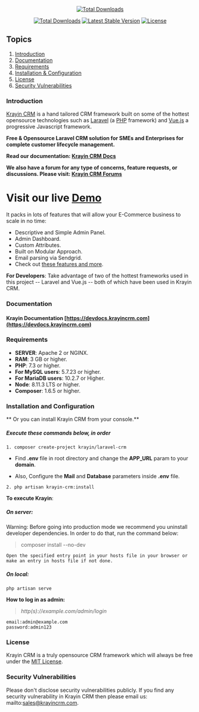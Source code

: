 <p align="center">
<a href="http://krayincrm.com"><img src="https://bagisto.com/wp-content/uploads/2021/06/bagisto-logo.png" alt="Total Downloads"></a>
</p>

<p align="center">
<a href="https://packagist.org/packages/krayin/laravel-crm"><img src="https://poser.pugx.org/krayin/laravel-crm/d/total.svg" alt="Total Downloads"></a>
<a href="https://packagist.org/packages/krayin/laravel-crm"><img src="https://poser.pugx.org/krayin/laravel-crm/v/stable.svg" alt="Latest Stable Version"></a>
<a href="https://packagist.org/packages/krayin/laravel-crm"><img src="https://poser.pugx.org/krayin/laravel-crm/license.svg" alt="License"></a>
</p>

## Topics

1. [Introduction](#introduction)
2. [Documentation](#documentation)
3. [Requirements](#requirements)
4. [Installation & Configuration](#installation-and-configuration)
5. [License](#license)
6. [Security Vulnerabilities](#security-vulnerabilities)

### Introduction

[Krayin CRM](https://krayincrm.com) is a hand tailored CRM framework built on some of the hottest opensource technologies
such as [Laravel](https://laravel.com) (a [PHP](https://secure.php.net/) framework) and [Vue.js](https://vuejs.org)
a progressive Javascript framework.

**Free & Opensource Laravel CRM solution for SMEs and Enterprises for complete customer lifecycle management.**

**Read our documentation: [Krayin CRM Docs](https://devdocs.krayincrm.com/)**

**We also have a forum for any type of concerns, feature requests, or discussions. Please visit: [Krayin CRM Forums](https://forums.krayincrm.com/)**

# Visit our live [Demo](https://demo.krayincrm.com)

It packs in lots of features that will allow your E-Commerce business to scale in no time:

-   Descriptive and Simple Admin Panel.
-   Admin Dashboard.
-   Custom Attributes.
-   Built on Modular Approach.
-   Email parsing via Sendgrid.
-   Check out [these features and more](https://krayincrm.com/features/).

**For Developers**:
Take advantage of two of the hottest frameworks used in this project -- Laravel and Vue.js -- both of which have been used in Krayin CRM.

### Documentation

#### Krayin Documentation [https://devdocs.krayincrm.com](https://devdocs.krayincrm.com)

### Requirements

-   **SERVER**: Apache 2 or NGINX.
-   **RAM**: 3 GB or higher.
-   **PHP**: 7.3 or higher.
-   **For MySQL users**: 5.7.23 or higher.
-   **For MariaDB users**: 10.2.7 or Higher.
-   **Node**: 8.11.3 LTS or higher.
-   **Composer**: 1.6.5 or higher.

### Installation and Configuration

** Or you can install Krayin CRM from your console.**

##### Execute these commands below, in order

```
1. composer create-project krayin/laravel-crm
```

-   Find **.env** file in root directory and change the **APP_URL** param to your **domain**.

-   Also, Configure the **Mail** and **Database** parameters inside **.env** file.

```
2. php artisan krayin-crm:install
```

**To execute Krayin**:

##### On server:

Warning: Before going into production mode we recommend you uninstall developer dependencies.
In order to do that, run the command below:

> composer install --no-dev

```
Open the specified entry point in your hosts file in your browser or make an entry in hosts file if not done.
```

##### On local:

```
php artisan serve
```

**How to log in as admin:**

> _http(s)://example.com/admin/login_

```
email:admin@example.com
password:admin123
```

### License

Krayin CRM is a truly opensource CRM framework which will always be free under the [MIT License](https://github.com/krayin/laravel-crm/blob/master/LICENSE).

### Security Vulnerabilities

Please don't disclose security vulnerabilities publicly. If you find any security vulnerability in Krayin CRM then please email us: mailto:sales@krayincrm.com.
